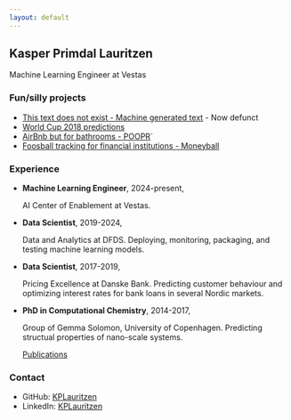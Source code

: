 ```yaml
---
layout: default
---
```

## Kasper Primdal Lauritzen

Machine Learning Engineer at Vestas


### Fun/silly projects

- [This text does not exist - Machine generated text](www.thistextdoesnotexist.com/) - Now defunct
- [World Cup 2018 predictions](https://github.com/KPLauritzen/worldcup2018)
- [AirBnb but for bathrooms - POOPR](https://github.com/poopr)`
- [Foosball tracking for financial institutions - Moneyball](https://github.com/moneyball-dk/moneyball_app)


### Experience

- **Machine Learning Engineer**, 2024-present,

  AI Center of Enablement at Vestas.

- **Data Scientist**, 2019-2024,

  Data and Analytics at DFDS.
  Deploying, monitoring, packaging, and testing machine learning models.

- **Data Scientist**, 2017-2019,

  Pricing Excellence at Danske Bank.
  Predicting customer behaviour and optimizing interest rates for bank loans in several Nordic markets.

- **PhD in Computational Chemistry**, 2014-2017,

  Group of Gemma Solomon, University of Copenhagen.
  Predicting structual properties of nano-scale systems.

  [Publications](https://scholar.google.dk/citations?user=w3jhmcoAAAAJ)


### Contact

- GitHub: [KPLauritzen](https://github.com/KPLauritzen)
- LinkedIn: [KPLauritzen](https://www.linkedin.com/in/kplauritzen/)

